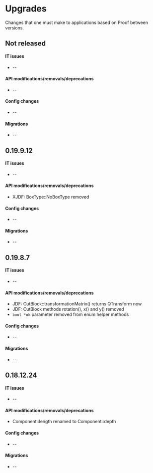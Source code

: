 Upgrades
========
Changes that one must make to applications based on Proof between versions.

## Not released
#### IT issues
 * --

#### API modifications/removals/deprecations
 * --

#### Config changes
 * --

#### Migrations
 * --
 
## 0.19.9.12
#### IT issues
 * --

#### API modifications/removals/deprecations
 * XJDF: BoxType::NoBoxType removed

#### Config changes
 * --

#### Migrations
 * --

## 0.19.8.7
#### IT issues
 * --

#### API modifications/removals/deprecations
 * JDF: CutBlock::transformationMatrix() returns QTransform now
 * JDF: CutBlock methods rotation(), x() and y() removed
 * `bool *ok` parameter removed from enum helper methods

#### Config changes
 * --

#### Migrations
 * --

## 0.18.12.24
#### IT issues
 * --

#### API modifications/removals/deprecations
 * Component::length renamed to Component::depth

#### Config changes
 * --

#### Migrations
 * --
